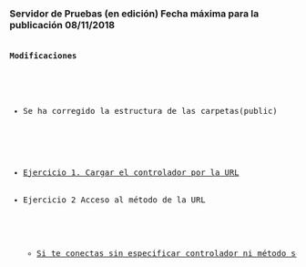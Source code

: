 <h3>Servidor de Pruebas (en edición) Fecha máxima para la publicación <b>08/11/2018</b></h3>
<pre>
<h4>Modificaciones</h4>
<ul>
  <li>Se ha corregido la estructura de las carpetas(public)</li>
</ul>
<ul>
  <li><a href="http://51.254.116.159/a27_1/articulos">Ejercicio 1. Cargar el controlador por la URL</a></li>
  <li>Ejercicio 2 Acceso al método de la URL</li>
  <ul>
    <li><a href="http://51.254.116.159/a27_1/">Si te conectas sin especificar controlador ni método se visualiza el controlador por defecto y el método por defecto (index).</a></li>
  </ul>
</ul>
</pre>
